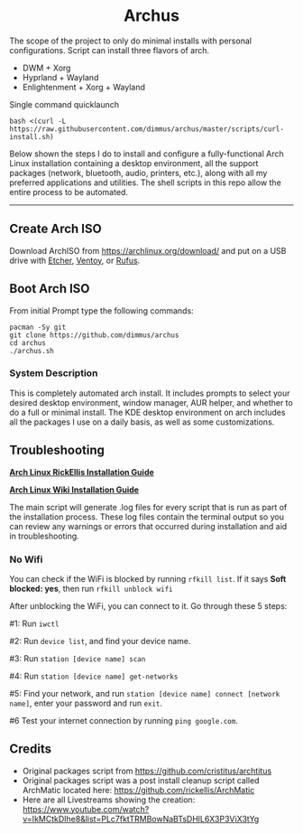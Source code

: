 <h1 align=center>Archus</h1>

The scope of the project to only do minimal installs with personal configurations. Script can install three flavors of arch. 

- DWM + Xorg
- Hyprland + Wayland
- Enlightenment + Xorg + Wayland

Single command quicklaunch

```
bash <(curl -L https://raw.githubusercontent.com/dimmus/archus/master/scripts/curl-install.sh)
```
<!-- bash <(curl -L dev.iritur.com/archus) -->

Below shown the steps I do to install and configure a fully-functional Arch Linux installation containing a desktop environment, all the support packages (network, bluetooth, audio, printers, etc.), along with all my preferred applications and utilities. The shell scripts in this repo allow the entire process to be automated.

---
## Create Arch ISO 

Download ArchISO from <https://archlinux.org/download/> and put on a USB drive with [Etcher](https://www.balena.io/etcher/), [Ventoy](https://www.ventoy.net/en/index.html), or [Rufus](https://rufus.ie/en/).

## Boot Arch ISO

From initial Prompt type the following commands:

```
pacman -Sy git
git clone https://github.com/dimmus/archus
cd archus
./archus.sh
```

### System Description

This is completely automated arch install. It includes prompts to select your desired desktop environment, window manager, AUR helper, and whether to do a full or minimal install. The KDE desktop environment on arch includes all the packages I use on a daily basis, as well as some customizations.

## Troubleshooting

__[Arch Linux RickEllis Installation Guide](https://github.com/rickellis/Arch-Linux-Install-Guide)__

__[Arch Linux Wiki Installation Guide](https://wiki.archlinux.org/title/Installation_guide)__

The main script will generate .log files for every script that is run as part of the installation process. These log files contain the terminal output so you can review any warnings or errors that occurred during installation and aid in troubleshooting. 

### No Wifi

You can check if the WiFi is blocked by running `rfkill list`.
If it says **Soft blocked: yes**, then run `rfkill unblock wifi`

After unblocking the WiFi, you can connect to it. Go through these 5 steps:

#1: Run `iwctl`

#2: Run `device list`, and find your device name.

#3: Run `station [device name] scan`

#4: Run `station [device name] get-networks`

#5: Find your network, and run `station [device name] connect [network name]`, enter your password and run `exit`. 

#6 Test your internet connection by running `ping google.com`.

## Credits

- Original packages script from https://github.com/cristitus/archtitus
- Original packages script was a post install cleanup script called ArchMatic located here: https://github.com/rickellis/ArchMatic
- Here are all Livestreams showing the creation: <https://www.youtube.com/watch?v=IkMCtkDIhe8&list=PLc7fktTRMBowNaBTsDHlL6X3P3ViX3tYg>
